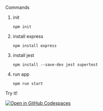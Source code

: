 Commands

1. init
    ````
    npm init
    ````
2. install express
    ````
    npm install express
    ````
3. install jest
    ````
    npm install --save-dev jest supertest
    ````
4. run app
    ````
    npm run start
    ````


Try it!

[![Open in GitHub Codespaces](https://github.com/codespaces/badge.svg)](https://codespaces.new/veryresto/simple-express)